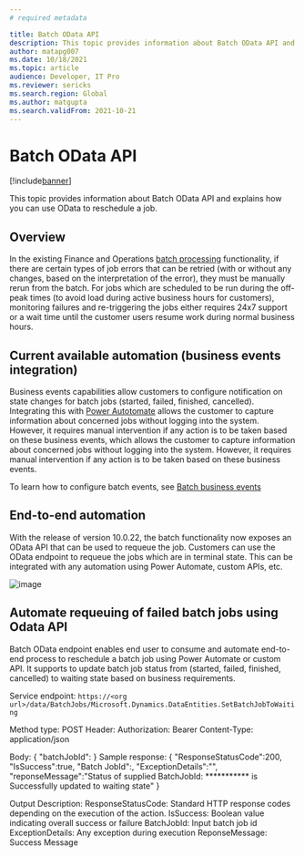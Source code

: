 ```yaml
---
# required metadata

title: Batch OData API
description: This topic provides information about Batch OData API and explains how you can use OData to reschedule a job.
author: matapg007
ms.date: 10/18/2021
ms.topic: article
audience: Developer, IT Pro
ms.reviewer: sericks
ms.search.region: Global
ms.author: matgupta
ms.search.validFrom: 2021-10-21
---
```


# Batch OData API

[!include[banner](../includes/banner.md)]

This topic provides information about Batch OData API and explains how you can use OData to reschedule a job.

## Overview

In the existing Finance and Operations [batch processing](batch-processing-overview.md) functionality, if there are certain types of job errors that can be retried (with or without any changes, based on the interpretation of the error), they must be manually rerun from the batch. For jobs which are scheduled to be run during the off-peak times  (to avoid load during active business hours for customers), monitoring failures and re-triggering the jobs either requires 24x7 support or a wait time until the customer users resume work during normal business hours.

## Current available automation (business events integration)
Business events capabilities allow customers to configure notification on state changes for batch jobs (started, failed, finished, cancelled). Integrating this with [Power Autotomate](../business-events/business-events-flow.md) allows the customer to capture information about concerned jobs without logging into the system. However, it requires manual intervention if any action is to be taken based on these business events, which allows the customer to capture information about concerned jobs without logging into the system. However, it requires manual intervention if any action is to be taken based on these business events.

To learn how to configure batch events, see [Batch business events](../business-events/system-business-events.md)

## End-to-end automation
With the release of version 10.0.22, the batch functionality now exposes an OData API that can be used to requeue the job. Customers can use the OData endpoint to requeue the jobs which are in terminal state. This can be integrated with any automation using Power Automate, custom APIs, etc.

![image](https://user-images.githubusercontent.com/90061039/137513999-dee945e8-4c83-4608-948b-11b5aa86f09f.png)

## Automate requeuing of failed batch jobs using Odata API
Batch OData endpoint enables end user to consume and automate end-to-end process to reschedule a batch job using Power Automate or custom API. It supports to update batch job status from (started, failed, finished, cancelled) to waiting state based on business requirements.

Service endpoint: 
`https://<org url>/data/BatchJobs/Microsoft.Dynamics.DataEntities.SetBatchJobToWaiting`

  Method type: POST
  Header: 
  Authorization: Bearer <Bearer token for authentication>
  Content-Type: application/json

  Body:
    {
    "batchJobId":<BatchJobId>
    }
  Sample response:
  {
  "ResponseStatusCode":200,
  "IsSuccess":true,
  "Batch JobId":<BatchJobId>,
  "ExceptionDetails":"",
  "reponseMessage":"Status of supplied BatchJobId: *********** is Successfully updated to waiting state"
  }
  
  Output Description: 
  ResponseStatusCode: Standard HTTP response codes depending on the execution of the action.
  IsSuccess: Boolean value indicating overall success or failure
  BatchJobId: Input batch job id 
  ExceptionDetails: Any exception during execution
  ReponseMessage: Success Message
